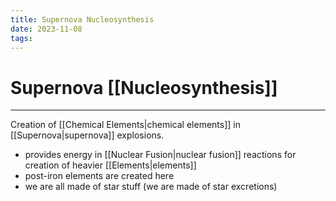```yaml
---
title: Supernova Nucleosynthesis
date: 2023-11-08
tags:
---
```


# Supernova [[Nucleosynthesis]]

---

Creation of [[Chemical Elements|chemical elements]] in [[Supernova|supernova]] explosions.

- provides energy in [[Nuclear Fusion|nuclear fusion]] reactions for creation of heavier [[Elements|elements]]
- post-iron elements are created here
- we are all made of star stuff (we are made of star excretions)